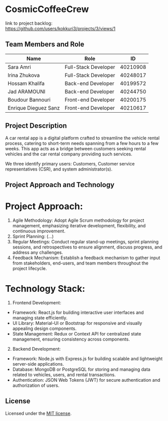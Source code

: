 # CosmicCoffeeCrew

link to project backlog: https://github.com/users/kokkuri3/projects/3/views/1

## Team Members and Role

| Name                 | Role                 | ID       |
| -------------------- | -------------------- | -------- |
| Sara Amri            | Full-Stack Developer | 40210908 |
| Irina Zhukova        | Full-Stack Developer | 40248017 |
| Hossam Khalifa       | Back-end Developer   | 40199572 |
| Jad ARAMOUNI         | Back-end Developer   | 40244750 |
| Boudour Bannouri     | Front-end Developer  | 40200175 |
| Enrique Dieguez Sanz | Front-end Developer  | 40210617 |

## Project Description

A car rental app is a digital platform crafted to streamline the vehicle rental process, catering to short-term needs spanning from a few hours to a few weeks. This app acts as a bridge between customers seeking rental vehicles and the car rental company providing such services.

We three identify primary users: Customers, Customer service representatives (CSR), and system administrator(s).

## Project Approach and Technology

# Project Approach:

1. Agile Methodology: Adopt Agile Scrum methodology for project management, emphasizing iterative development, flexibility, and continuous improvement.
2. Sprint Planning: (...)
3. Regular Meetings: Conduct regular stand-up meetings, sprint planning sessions, and retrospectives to ensure alignment, discuss progress, and address any challenges.
4. Feedback Mechanism: Establish a feedback mechanism to gather input from stakeholders, end-users, and team members throughout the project lifecycle.

# Technology Stack:

1. Frontend Development:

- Framework: React.js for building interactive user interfaces and managing state efficiently.
- UI Library: Material-UI or Bootstrap for responsive and visually appealing design components.
- State Management: Redux or Context API for centralized state management, ensuring consistency across components.

2. Backend Development:

- Framework: Node.js with Express.js for building scalable and lightweight server-side applications.
- Database: MongoDB or PostgreSQL for storing and managing data related to vehicles, users, and rental transactions.
- Authentication: JSON Web Tokens (JWT) for secure authentication and authorization of users.

## License

Licensed under the [MIT license](https://github.com/nextui-org/next-app-template/blob/main/LICENSE).
